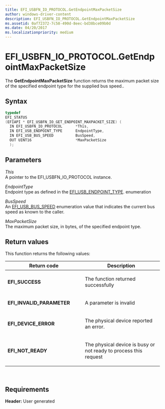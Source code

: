 ```yaml
---
title: EFI_USBFN_IO_PROTOCOL.GetEndpointMaxPacketSize
author: windows-driver-content
description: EFI_USBFN_IO_PROTOCOL.GetEndpointMaxPacketSize
ms.assetid: 0af72372-7c58-490d-8eec-bd38bce09b0d
ms.date: 04/20/2017
ms.localizationpriority: medium
---
```


# EFI\_USBFN\_IO\_PROTOCOL.GetEndpointMaxPacketSize


The **GetEndpointMaxPacketSize** function returns the maximum packet size of the specified endpoint type for the supplied bus speed..

## Syntax


```cpp
typedef
EFI_STATUS
(EFIAPI * EFI_USBFN_IO_GET_ENDPOINT_MAXPACKET_SIZE) (
  IN EFI_USBFN_IO_PROTOCOL      *This,
  IN EFI_USB_ENDPOINT_TYPE      EndpointType,
  IN EFI_USB_BUS_SPEED          BusSpeed,
  OUT UINT16                    *MaxPacketSize
  );
```

## Parameters


<a href="" id="this"></a>*This*  
A pointer to the EFI\_USBFN\_IO\_PROTOCOL instance.

<a href="" id="endpointtype"></a>*EndpointType*  
Endpoint type as defined in the [EFI\_USB\_ENDPOINT\_TYPE](efi-usb-endpoint-type.md). enumeration

<a href="" id="busspeed"></a>*BusSpeed*  
An [EFI\_USB\_BUS\_SPEED](efi-usb-bus-speed.md) enumeration value that indicates the current bus speed as known to the caller.

<a href="" id="maxpacketsize"></a>*MaxPacketSize*  
The maximum packet size, in bytes, of the specified endpoint type.

## Return values


This function returns the following values:

<table>
<colgroup>
<col width="50%" />
<col width="50%" />
</colgroup>
<thead>
<tr class="header">
<th>Return code</th>
<th>Description</th>
</tr>
</thead>
<tbody>
<tr class="odd">
<td><p><strong>EFI_SUCCESS</strong></p></td>
<td><p>The function returned successfully</p></td>
</tr>
<tr class="even">
<td><p><strong>EFI_INVALID_PARAMETER</strong></p></td>
<td><p>A parameter is invalid</p></td>
</tr>
<tr class="odd">
<td><p><strong>EFI_DEVICE_ERROR</strong></p></td>
<td><p>The physical device reported an error.</p></td>
</tr>
<tr class="even">
<td><p><strong>EFI_NOT_READY</strong></p></td>
<td><p>The physical device is busy or not ready to process this request</p></td>
</tr>
</tbody>
</table>

 

## Requirements


**Header:** User generated

 

 




